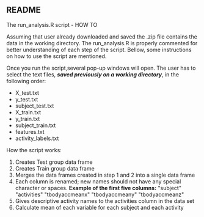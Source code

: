 ## README ##

The run_analysis.R script - HOW TO

Assuming that user already downloaded and saved the .zip file contains the data in the working directory.
The run_analysis.R is properly commented for better understanding of each step of the script.
Bellow, some instructions on how to use the script are mentioned.

Once you run the script,several pop-up windows will open. The user has to select the text files, ***saved previously on a working directory***, in the following order:

 - X_test.txt 
 - y_test.txt 
 - subject_test.txt 
 - X_train.txt 
 - y_train.txt
 - subject_train.txt 
 - features.txt 
 - activity_labels.txt

How the script works:

 1. Creates Test group data frame
 2. Creates Train group data frame
 3. Merges the data frames created in step 1 and 2 into a single data frame
 4. Each column is renamed; new names should not have any special character or spaces.
 **Example of the first five columns:**
    "subject"       "activities"    "tbodyaccmeanx" "tbodyaccmeany" "tbodyaccmeanz"
 5.  Gives descriptive activity names to the activities column in the data set
 6.  Calculate mean of each variable for each subject and each activity